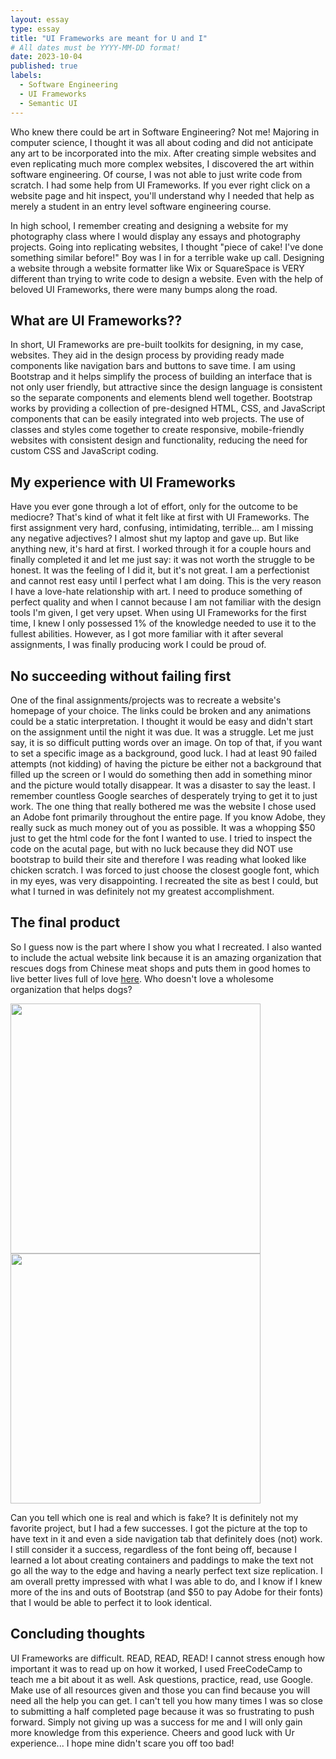 ```yaml
---
layout: essay
type: essay
title: "UI Frameworks are meant for U and I"
# All dates must be YYYY-MM-DD format!
date: 2023-10-04
published: true
labels:
  - Software Engineering
  - UI Frameworks
  - Semantic UI
---
```




Who knew there could be art in Software Engineering? Not me! Majoring in computer science, I thought it was all about coding and did not anticipate any art to be incorporated into the mix. After creating simple websites and even replicating much more complex websites, I discovered the art within software engineering. Of course, I was not able to just write code from scratch. I had some help from UI Frameworks. If you ever right click on a website page and hit inspect, you'll understand why I needed that help as merely a student in an entry level software engineering course. 

In high school, I remember creating and designing a website for my photography class where I would display any essays and photography projects. Going into replicating websites, I thought "piece of cake! I've done something similar before!" Boy was I in for a terrible wake up call. Designing a website through a website formatter like Wix or SquareSpace is VERY different than trying to write code to design a website. Even with the help of beloved UI Frameworks, there were many bumps along the road.

## What are UI Frameworks??

In short, UI Frameworks are pre-built toolkits for designing, in my case, websites. They aid in the design process by providing ready made components like navigation bars and buttons to save time. I am using Bootstrap and it helps simplify the process of building an interface that is not only user friendly, but attractive since the design language is consistent so the separate components and elements blend well together. Bootstrap works by providing a collection of pre-designed HTML, CSS, and JavaScript components that can be easily integrated into web projects. The use of classes and styles come together to create responsive, mobile-friendly websites with consistent design and functionality, reducing the need for custom CSS and JavaScript coding.

## My experience with UI Frameworks

Have you ever gone through a lot of effort, only for the outcome to be mediocre? That's kind of what it felt like at first with UI Frameworks. The first assignment very hard, confusing, intimidating, terrible... am I missing any negative adjectives? I almost shut my laptop and gave up. But like anything new, it's hard at first. I worked through it for a couple hours and finally completed it and let me just say: it was not worth the struggle to be honest. It was the feeling of I did it, but it's not great. I am a perfectionist and cannot rest easy until I perfect what I am doing. This is the very reason I have a love-hate relationship with art. I need to produce something of perfect quality and when I cannot because I am not familiar with the design tools I'm given, I get very upset. When using UI Frameworks for the first time, I knew I only possessed 1% of the knowledge needed to use it to the fullest abilities. However, as I got more familiar with it after several assignments, I was finally producing work I could be proud of.

## No succeeding without failing first

One of the final assignments/projects was to recreate a website's homepage of your choice. The links could be broken and any animations could be a static interpretation. I thought it would be easy and didn't start on the assignment until the night it was due. It was a struggle. Let me just say, it is so difficult putting words over an image. On top of that, if you want to set a specific image as a background, good luck. I had at least 90 failed attempts (not kidding) of having the picture be either not a background that filled up the screen or I would do something then add in something minor and the picture would totally disappear. It was a disaster to say the least. I remember countless Google searches of desperately trying to get it to just work. 
The one thing that really bothered me was the website I chose used an Adobe font primarily throughout the entire page. If you know Adobe, they really suck as much money out of you as possible. It was a whopping $50 just to get the html code for the font I wanted to use. I tried to inspect the code on the acutal page, but with no luck because they did NOT use bootstrap to build their site and therefore I was reading what looked like chicken scratch. I was forced to just choose the closest google font, which in my eyes, was very disappointing. I recreated the site as best I could, but what I turned in was definitely not my greatest accomplishment.

## The final product

So I guess now is the part where I show you what I recreated. I also wanted to include the actual website link because it is an amazing organization that rescues dogs from Chinese meat shops and puts them in good homes to live better lives full of love [here](https://www.harbinshs.com). Who doesn't love a wholesome organization that helps dogs?



<div class="text-center p-4">
  <img width="400px" src="../img/harbin-real.png" class="img" >
  <img width="400px" src="../img/harbin-fake.png" class="img" >
</div>



Can you tell which one is real and which is fake? It is definitely not my favorite project, but I had a few successes. I got the picture at the top to have text in it and even a side navigation tab that definitely does (not) work. I still consider it a success, regardless of the font being off, because I learned a lot about creating containers and paddings to make the text not go all the way to the edge and having a nearly perfect text size replication. I am overall pretty impressed with what I was able to do, and I know if I knew more of the ins and outs of Bootstrap (and $50 to pay Adobe for their fonts) that I would be able to perfect it to look identical.

## Concluding thoughts

UI Frameworks are difficult. READ, READ, READ! I cannot stress enough how important it was to read up on how it worked, I used FreeCodeCamp to teach me a bit about it as well. Ask questions, practice, read, use Google. Make use of all resources given and those you can find because you will need all the help you can get. I can't tell you how many times I was so close to submitting a half completed page because it was so frustrating to push forward. Simply not giving up was a success for me and I will only gain more knowledge from this experience. Cheers and good luck with Ur experience... I hope mine didn't scare you off too bad!

